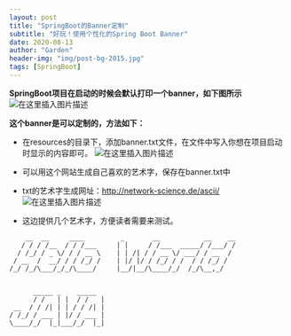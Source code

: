 ```yaml
---
layout: post
title: "SpringBoot的Banner定制"
subtitle: "好玩！使用个性化的Spring Boot Banner"
date: 2020-08-13
author: "Garden"
header-img: "img/post-bg-2015.jpg"
tags: [SpringBoot]
---
```

**SpringBoot项目在启动的时候会默认打印一个banner，如下图所示**
![在这里插入图片描述](https://img-blog.csdnimg.cn/20200813100804144.png#pic_center)

**这个banner是可以定制的，方法如下：**

* 在resources的目录下，添加banner.txt文件，在文件中写入你想在项目启动时显示的内容即可。
![在这里插入图片描述](https://img-blog.csdnimg.cn/2020081310084499.png#pic_center)
* 可以用这个网站生成自己喜欢的艺术字，保存在banner.txt中

* txt的艺术字生成网址：http://network-science.de/ascii/
![在这里插入图片描述](https://img-blog.csdnimg.cn/20200813100856869.png?x-oss-process=image/watermark,type_ZmFuZ3poZW5naGVpdGk,shadow_10,text_aHR0cHM6Ly9ibG9nLmNzZG4ubmV0L3dlaXhpbl80NDg3MDkwOQ==,size_16,color_FFFFFF,t_70#pic_center)
* 这边提供几个艺术字，方便读者需要来测试。

```
    __  __     ____         _       __           __    __
   / / / /__  / / /___     | |     / /___  _____/ /___/ /
  / /_/ / _ \/ / / __ \    | | /| / / __ \/ ___/ / __  / 
 / __  /  __/ / / /_/ /    | |/ |/ / /_/ / /  / / /_/ /  
/_/ /_/\___/_/_/\____/     |__/|__/\____/_/  /_/\__,_/   
                                                         
```



```
      _____ _    _____ 
      / /   | |  / /   |
 __  / / /| | | / / /| |
/ /_/ / ___ | |/ / ___ |
\____/_/  |_|___/_/  |_|
                        
```

